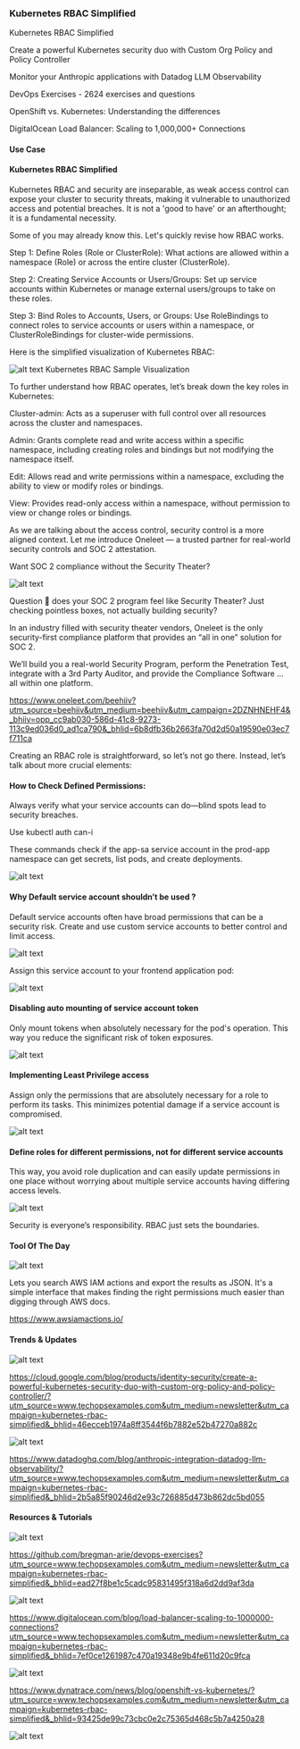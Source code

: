 ### Kubernetes RBAC Simplified

Kubernetes RBAC Simplified

Create a powerful Kubernetes security duo with Custom Org Policy and Policy Controller

Monitor your Anthropic applications with Datadog LLM Observability

DevOps Exercises - 2624 exercises and questions

OpenShift vs. Kubernetes: Understanding the differences

DigitalOcean Load Balancer: Scaling to 1,000,000+ Connections


#### Use Case

#### Kubernetes RBAC Simplified

Kubernetes RBAC and security are inseparable, as weak access control can expose your cluster to security threats, making it vulnerable to unauthorized access and potential breaches. It is not a 'good to have' or an afterthought; it is a fundamental necessity.

Some of you may already know this. Let's quickly revise how RBAC works.

Step 1: Define Roles (Role or ClusterRole): What actions are allowed within a namespace (Role) or across the entire cluster (ClusterRole).

Step 2: Creating Service Accounts or Users/Groups: Set up service accounts within Kubernetes or manage external users/groups to take on these roles.

Step 3: Bind Roles to Accounts, Users, or Groups: Use RoleBindings to connect roles to service accounts or users within a namespace, or ClusterRoleBindings for cluster-wide permissions.

Here is the simplified visualization of Kubernetes RBAC:

![alt text](<unnamed (7).gif>)
                 Kubernetes RBAC Sample Visualization

To further understand how RBAC operates, let’s break down the key roles in Kubernetes:

Cluster-admin: Acts as a superuser with full control over all resources across the cluster and namespaces.

Admin: Grants complete read and write access within a specific namespace, including creating roles and bindings but not modifying the namespace itself.

Edit: Allows read and write permissions within a namespace, excluding the ability to view or modify roles or bindings.

View: Provides read-only access within a namespace, without permission to view or change roles or bindings.

As we are talking about the access control, security control is a more aligned context. Let me introduce Oneleet — a trusted partner for real-world security controls and SOC 2 attestation.

Want SOC 2 compliance without the Security Theater?

![alt text](image.png)

Question 🤔 does your SOC 2 program feel like Security Theater? Just checking pointless boxes, not actually building security?

In an industry filled with security theater vendors, Oneleet is the only security-first compliance platform that provides an “all in one” solution for SOC 2.

We’ll build you a real-world Security Program, perform the Penetration Test, integrate with a 3rd Party Auditor, and provide the Compliance Software … all within one platform.

https://www.oneleet.com/beehiiv?utm_source=beehiiv&utm_medium=beehiiv&utm_campaign=2DZNHNEHF4&_bhiiv=opp_cc9ab030-586d-41c8-9273-113c9ed036d0_ad1ca790&_bhlid=6b8dfb36b2663fa70d2d50a19590e03ec7f711ca

Creating an RBAC role is straightforward, so let’s not go there. Instead, let’s talk about more crucial elements:

#### How to Check Defined Permissions:

Always verify what your service accounts can do—blind spots lead to security breaches.

Use kubectl auth can-i 

These commands check if the app-sa service account in the prod-app namespace can get secrets, list pods, and create deployments.

![alt text](image-1.png)

#### Why Default service account shouldn’t be used ?

Default service accounts often have broad permissions that can be a security risk. Create and use custom service accounts to better control and limit access.

![alt text](image-2.png)

Assign this service account to your frontend application pod:

![alt text](image-3.png)

#### Disabling auto mounting of service account token

Only mount tokens when absolutely necessary for the pod's operation. This way you reduce the significant risk of token exposures.

![alt text](image-4.png)

#### Implementing Least Privilege access

Assign only the permissions that are absolutely necessary for a role to perform its tasks. This minimizes potential damage if a service account is compromised.

![alt text](image-5.png)

#### Define roles for different permissions, not for different service accounts

This way, you avoid role duplication and can easily update permissions in one place without worrying about multiple service accounts having differing access levels.

![alt text](image-6.png)

Security is everyone’s responsibility. RBAC just sets the boundaries.  


#### Tool Of The Day

![alt text](image-7.png)

Lets you search AWS IAM actions and export the results as JSON. It's a simple interface that makes finding the right permissions much easier than digging through AWS docs.

https://www.awsiamactions.io/


#### Trends & Updates

![alt text](image-8.png)

https://cloud.google.com/blog/products/identity-security/create-a-powerful-kubernetes-security-duo-with-custom-org-policy-and-policy-controller/?utm_source=www.techopsexamples.com&utm_medium=newsletter&utm_campaign=kubernetes-rbac-simplified&_bhlid=46ecceb1974a8ff3544f6b7882e52b47270a882c

![alt text](image-9.png)

https://www.datadoghq.com/blog/anthropic-integration-datadog-llm-observability/?utm_source=www.techopsexamples.com&utm_medium=newsletter&utm_campaign=kubernetes-rbac-simplified&_bhlid=2b5a85f90246d2e93c726885d473b862dc5bd055

#### Resources & Tutorials

![alt text](image-10.png)

https://github.com/bregman-arie/devops-exercises?utm_source=www.techopsexamples.com&utm_medium=newsletter&utm_campaign=kubernetes-rbac-simplified&_bhlid=ead27f8be1c5cadc95831495f318a6d2dd9af3da

![alt text](image-11.png)

https://www.digitalocean.com/blog/load-balancer-scaling-to-1000000-connections?utm_source=www.techopsexamples.com&utm_medium=newsletter&utm_campaign=kubernetes-rbac-simplified&_bhlid=7ef0ce1261987c470a19348e9b4fe611d20c9fca

![alt text](image-12.png)

https://www.dynatrace.com/news/blog/openshift-vs-kubernetes/?utm_source=www.techopsexamples.com&utm_medium=newsletter&utm_campaign=kubernetes-rbac-simplified&_bhlid=93425de99c73cbc0e2c75365d468c5b7a4250a28

![alt text](image-13.png)





